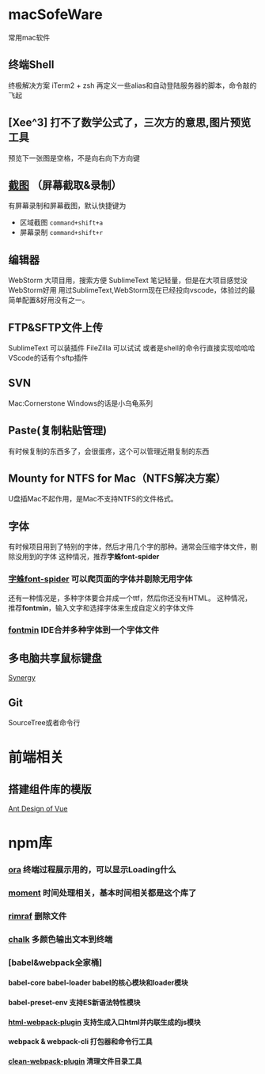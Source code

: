 # macSofeWare
常用mac软件

## 终端Shell
终极解决方案 iTerm2 + zsh
再定义一些alias和自动登陆服务器的脚本，命令敲的飞起

## [Xee^3] 打不了数学公式了，三次方的意思,图片预览工具
预览下一张图是空格，不是向右向下方向键

## [截图](https://itunes.apple.com/cn/app/id1059334054) （屏幕截取&录制）
有屏幕录制和屏幕截图，默认快捷键为
- 区域截图 `command+shift+a`
- 屏幕录制 `command+shift+r`

## 编辑器
WebStorm 大项目用，搜索方便
SublimeText 笔记轻量，但是在大项目感觉没WebStorm好用
用过SublimeText,WebStorm现在已经投向vscode，体验过的最简单配置&好用没有之一。

## FTP&SFTP文件上传
SublimeText 可以装插件
FileZilla 可以试试
或者是shell的命令行直接实现哈哈哈
VScode的话有个sftp插件

## SVN
Mac:Cornerstone
Windows的话是小乌龟系列

## Paste(复制粘贴管理)
有时候复制的东西多了，会很蛋疼，这个可以管理近期复制的东西

## Mounty for NTFS for Mac（NTFS解决方案）
U盘插Mac不起作用，是Mac不支持NTFS的文件格式。

## 字体
有时候项目用到了特别的字体，然后才用几个字的那种。通常会压缩字体文件，剔除没用到的字体
这种情况，推荐**字蛛font-spider**
### [字蛛font-spider](http://font-spider.org/) 可以爬页面的字体并剔除无用字体

还有一种情况是，多种字体要合并成一个ttf，然后你还没有HTML。
这种情况，推荐**fontmin**，输入文字和选择字体来生成自定义的字体文件
### [fontmin](http://ecomfe.github.io/fontmin/#usage) IDE合并多种字体到一个字体文件

## 多电脑共享鼠标键盘
[Synergy](https://symless.com/synergy)

## Git
SourceTree或者命令行

# 前端相关
## 搭建组件库的模版
[Ant Design of Vue](https://tangjinzhou.gitee.io/ant-design-vue/docs/vue/introduce-cn/)

# npm库
### [ora](https://github.com/sindresorhus/ora)  终端过程展示用的，可以显示Loading什么
### [moment](https://github.com/moment/moment) 时间处理相关，基本时间相关都是这个库了
### [rimraf](https://github.com/isaacs/rimraf) 删除文件
### [chalk](https://github.com/chalk/chalk) 多颜色输出文本到终端
### [babel&webpack全家桶]
  #### babel-core babel-loader babel的核心模块和loader模块
  #### babel-preset-env 支持ES新语法特性模块
  #### [html-webpack-plugin](https://github.com/jantimon/html-webpack-plugin) 支持生成入口html并内联生成的js模块
  #### webpack & webpack-cli 打包器和命令行工具
  #### [clean-webpack-plugin](https://www.npmjs.com/package/clean-webpack-plugin) 清理文件目录工具

